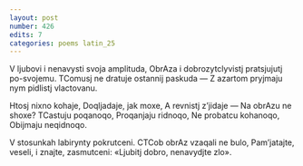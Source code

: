 ```yaml
---
layout: post
number: 426
edits: 7
categories: poems latin_25
---
```


V ljubovi i nenavysti svoja amplituda,
ObrAza i dobrozytclyvistj pratsjujutj po-svojemu.
TComusj ne dratuje ostannij paskuda —
Z azartom pryjmaju nym pidlistj vlactovanu.

Htosj nixno kohaje, 
Doqljadaje, jak moxe,
A revnistj zʼjidaje —
Na obrAzu ne shoxe?
TCastuju poqanoqo,
Proqanjaju ridnoqo,
Ne probatcu kohanoqo,
Obijmaju neqidnoqo.

V stosunkah labirynty pokrutceni.
CTCob obrAz vzaqali ne bulo,
Pamʼjatajte, veseli, i znajte, zasmutceni: 
«Ljubitj dobro, nenavydjte zlo».

